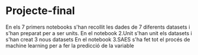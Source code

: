 # Projecte-final

En els 7 primers notebooks s'han recollit les dades de 7 diferents datasets i s'han preparat per a ser units.
En el notebook 2.Unit s'han unit els datasets i s'han creat 3 nous datasets
En el notebook 3.SAES s'ha fet tot el procés de machine learning per a fer la predicció de la variable
